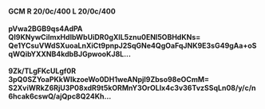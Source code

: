 #### GCM R 20/0c/400 L 20/0c/400
**pVwa2BGB9qs4AdPA**<br/>**QI9KNywCiImxHdlbWbUiDR0gXlL5znu0ENl5OBHdKNs=**<br/>**Qe1YCsuVWdSXuoaLnXiCt9pnpJ2SqGNe4QgOaFqJNK9E3sG49gAa+oSqWQibYXXNB4kdbBJGpwooKJ8L...**<br/><br/>
**9Zk/TLgFKcULgf0R**<br/>**3pQ0SZYoaPKkWIkzoeWo0DH1weANpjl9Zbso98eOCmM=**<br/>**S2XviWRkZ6RjU3P08xdR9t5kORMnY3OrOLIx4c3v36TvzSSqLn08/y/c/n6hcak6cswQ/ajQpc8Q24Kh...**